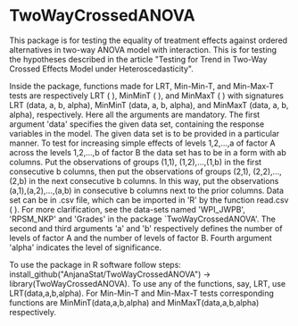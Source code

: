 # TwoWayCrossedANOVA
 This package is for testing the equality of treatment effects against ordered alternatives in two-way ANOVA model with interaction. This is for testing the hypotheses described in the article "Testing for Trend in Two-Way Crossed Effects Model under Heteroscedasticity".
 
Inside the package, functions made for LRT, Min-Min-T, and Min-Max-T tests are respectively LRT ( ), MinMinT ( ), and MinMaxT ( ) with signatures LRT (data, a, b, alpha), MinMinT (data, a, b, alpha), and MinMaxT (data, a, b, alpha), respectively. Here all the arguments are mandatory. The first argument 'data' specifies the given data set, containing the response variables in the model. The given data set is to be provided in a particular manner. To test for increasing simple effects of levels 1,2,...,a of factor A across the levels 1,2,...,b of factor B the data set has to be in a form with ab columns. 
Put the observations of groups (1,1), (1,2),...,(1,b) in the first consecutive b columns, then put the observations of groups (2,1), (2,2),...,(2,b) in the next consecutive b columns. In this way, put the observations (a,1),(a,2),...,(a,b) in consecutive b columns next to the prior columns. Data set can be in .csv file, which can be imported in 'R' by the function read.csv ( ). For more clarification, see the data-sets named 'WPI_JWPB', 'RPSM_NKP' and 'Grades' in the package `TwoWayCrossedANOVA'. The second and third arguments 'a' and 'b' respectively defines the number of levels of factor A and the number of levels of factor B. Fourth argument 'alpha' indicates the level of significance.

To use the package in R software follow steps:
install_github("AnjanaStat/TwoWayCrossedANOVA") -> library(TwoWayCrossedANOVA). To use any of the functions, say, LRT, use LRT(data,a,b,alpha). For Min-Min-T and Min-Max-T tests corresponding functions are MinMinT(data,a,b,alpha) and MinMaxT(data,a,b,alpha) respectively.  
